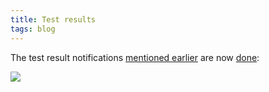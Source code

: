 ```yaml
---
title: Test results
tags: blog
---
```


The test result notifications [mentioned earlier](http://www.wincent.com/a/about/wincent/weblog/archives/2007/04/test_process_im.php) are now [done](http://www.wincent.com/a/about/wincent/weblog/svn-log/archives/2007/04/wotest_r156_2_items_changed.php):

![](/system/images/legacy/growl-notifications.png)
